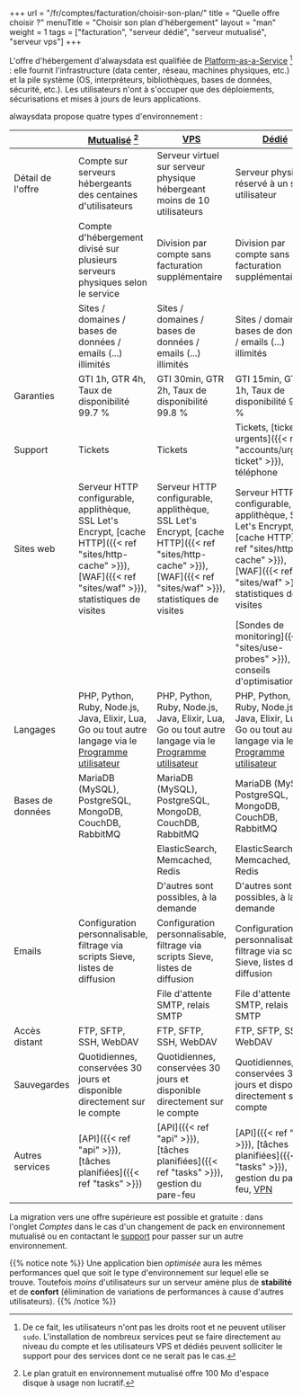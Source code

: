 +++
url = "/fr/comptes/facturation/choisir-son-plan/"
title = "Quelle offre choisir ?"
menuTitle = "Choisir son plan d'hébergement"
layout = "man"
weight = 1
tags = ["facturation", "serveur dédié", "serveur mutualisé", "serveur vps"]
+++

L'offre d'hébergement d'alwaysdata est qualifiée de [Platform-as-a-Service](https://fr.wikipedia.org/wiki/Plate-forme_en_tant_que_service) [^1] : elle fournit l'infrastructure (data cen­ter , réseau, machines phy­siques, etc.) et la pile système (OS, inter­pré­teurs, biblio­thèques, bases de don­nées, sécu­ri­té, etc.). Les utilisateurs n'ont à s'occuper que des déploiements, sécurisations et mises à jours de leurs applications.

alwaysdata propose quatre types d'environnement :

|                   | [Mutualisé](https://www.alwaysdata.com/fr/tarifs/#shared) [^2] | [VPS](https://www.alwaysdata.com/fr/tarifs/#vps) | [Dédié](https://www.alwaysdata.com/fr/tarifs/#dedicated) | [Gold](https://www.alwaysdata.com/fr/tarifs/#gold) |
|-------------------|-------------------------------------------------------------------------------|--------------------------------------------------------------|--------------------------------------------------------------|--------------------|
| Détail de l'offre | Compte sur serveurs hébergeants des centaines d'utilisateurs                                 | Serveur virtuel sur serveur physique hébergeant moins de 10 utilisateurs              | Serveur physique réservé à un seul utilisateur                    | Serveur physique réservé à un seul utilisateur redondé dans un autre datacenter |
|                   | Compte d'hébergement divisé sur plusieurs serveurs physiques selon le service | Division par compte sans facturation supplémentaire | Division par compte sans facturation supplémentaire | Division par compte sans facturation supplémentaire |
|                   | Sites / domaines / bases de données / emails (...) illimités                  | Sites / domaines / bases de données / emails (...) illimités | Sites / domaines / bases de données / emails (...) illimités | Sites / domaines / bases de données / emails (...) illimités |
| Garanties         | GTI 1h, GTR 4h, Taux de disponibilité 99.7 %                                  | GTI 30min, GTR 2h, Taux de disponibilité 99.8 %              | GTI 15min, GTR 1h, Taux de disponibilité 99.9 %              | GTI 15min, GTR 1h, Taux de disponibilité 99.99 %                |
| Support           | Tickets                                                                       | Tickets                                                      | Tickets, [tickets urgents]({{< ref "accounts/urgent-ticket" >}}),  téléphone | Tickets, [tickets urgents]({{< ref "accounts/urgent-ticket" >}}),  téléphone |
| Sites web         | Serveur HTTP configurable, applithèque, SSL Let's Encrypt, [cache HTTP]({{< ref "sites/http-cache" >}}), [WAF]({{< ref "sites/waf" >}}), statistiques de visites | Serveur HTTP configurable, applithèque, SSL Let's Encrypt, [cache HTTP]({{< ref "sites/http-cache" >}}), [WAF]({{< ref "sites/waf" >}}), statistiques de visites | Serveur HTTP configurable, applithèque, SSL Let's Encrypt, [cache HTTP]({{< ref "sites/http-cache" >}}), [WAF]({{< ref "sites/waf" >}}), statistiques de visites | Serveur HTTP configurable, applithèque, SSL Let's Encrypt, [cache HTTP]({{< ref "sites/http-cache" >}}), [WAF]({{< ref "sites/waf" >}}), statistiques de visites |
|                   ||| [Sondes de monitoring]({{< ref "sites/use-probes" >}}), conseils d'optimisation | [Sondes de monitoring]({{< ref "sites/use-probes" >}}), conseils d'optimisation |
| Langages          | PHP, Python, Ruby, Node.js, Java, Elixir, Lua, Go ou tout autre langage via le [Programme utilisateur](https://www.alwaysdata.com/fr/langage/personnalise/) | PHP, Python, Ruby, Node.js, Java, Elixir, Lua, Go ou tout autre langage via le [Programme utilisateur](https://www.alwaysdata.com/fr/langage/personnalise/) | PHP, Python, Ruby, Node.js, Java, Elixir, Lua, Go ou tout autre langage via le [Programme utilisateur](https://www.alwaysdata.com/fr/langage/personnalise/) | PHP, Python, Ruby, Node.js, Java, Elixir, Lua, Go ou tout autre langage via le [Programme utilisateur](https://www.alwaysdata.com/fr/langage/personnalise/) |
| Bases de données  | MariaDB (MySQL), PostgreSQL, MongoDB, CouchDB, RabbitMQ | MariaDB (MySQL), PostgreSQL, MongoDB, CouchDB, RabbitMQ | MariaDB (MySQL), PostgreSQL, MongoDB, CouchDB, RabbitMQ | MariaDB (MySQL), PostgreSQL, MongoDB, CouchDB, RabbitMQ |
|                   |                                                         | ElasticSearch, Memcached, Redis| ElasticSearch, Memcached, Redis| ElasticSearch, Memcached, Redis|
|||D'autres sont possibles, à la demande|D'autres sont possibles, à la demande|D'autres sont possibles, à la demande|
| Emails            | Configuration personnalisable, filtrage via scripts Sieve, listes de diffusion | Configuration personnalisable, filtrage via scripts Sieve, listes de diffusion | Configuration personnalisable, filtrage via scripts Sieve, listes de diffusion | Configuration personnalisable, filtrage via scripts Sieve, listes de diffusion |
||| File d'attente SMTP, relais SMTP | File d'attente SMTP, relais SMTP | File d'attente SMTP, relais SMTP |
| Accès distant | FTP, SFTP, SSH, WebDAV | FTP, SFTP, SSH, WebDAV | FTP, SFTP, SSH, WebDAV | FTP, SFTP, SSH, WebDAV |
| Sauvegardes       | Quotidiennes, conservées 30 jours et disponible directement sur le compte | Quotidiennes, conservées 30 jours et disponible directement sur le compte | Quotidiennes, conservées 30 jours et disponible directement sur le compte | Quotidiennes, conservées 30 jours et disponible directement sur le compte |
| Autres services   | [API]({{< ref "api" >}}), [tâches planifiées]({{< ref "tasks" >}}) | [API]({{< ref "api" >}}), [tâches planifiées]({{< ref "tasks" >}}), gestion du pare-feu | [API]({{< ref "api" >}}), [tâches planifiées]({{< ref "tasks" >}}), gestion du pare-feu, [VPN](https://www.alwaysdata.com/fr/services/vpn/) | [API]({{< ref "api" >}}), [tâches planifiées]({{< ref "tasks" >}}), gestion du pare-feu, [VPN](https://www.alwaysdata.com/fr/services/vpn/) |

La migration vers une offre supérieure est possible et gratuite : dans l'onglet _Comptes_ dans le cas d'un changement de pack en environnement mutualisé ou en contactant le [support](https://admin.alwaysdata.com/support/add/) pour passer sur un autre environnement.

{{% notice note %}}
Une application bien _optimisée_ aura les mêmes performances quel que soit le type d'environnement sur lequel elle se trouve. Toutefois _moins_ d'utilisateurs sur un serveur amène plus de **stabilité** et de **confort** (élimination de variations de performances à cause d'autres utilisateurs).
{{% /notice %}}

[^1]: De ce fait, les utilisateurs n'ont pas les droits root et ne peuvent utiliser `sudo`. L'installation de nombreux services peut se faire directement au niveau du compte et les utilisateurs VPS et dédiés peuvent solliciter le support pour des services dont ce ne serait pas le cas.
[^2]: Le plan gratuit en environnement mutualisé offre 100 Mo d'espace disque à usage non lucratif.
